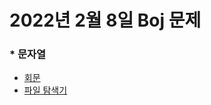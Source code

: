 # 2022년 2월 8일 Boj 문제

### \* 문자열

- [회문](https://www.acmicpc.net/problem/17609)
- [파일 탐색기](https://www.acmicpc.net/problem/20210)
